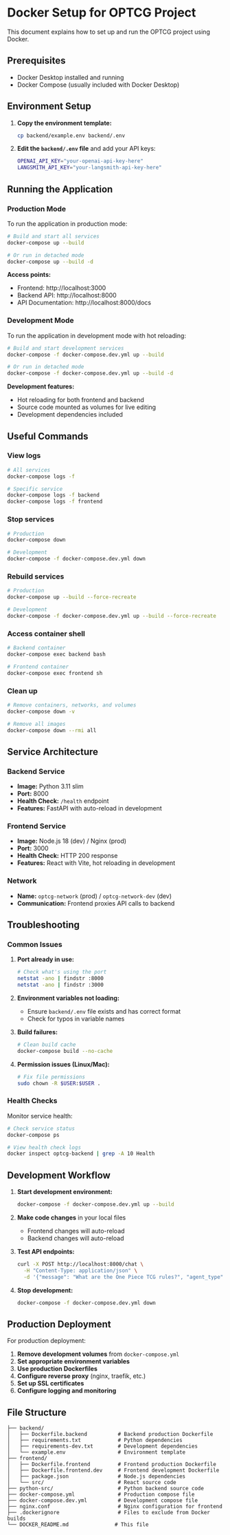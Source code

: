 # Docker Setup for OPTCG Project

This document explains how to set up and run the OPTCG project using Docker.

## Prerequisites

- Docker Desktop installed and running
- Docker Compose (usually included with Docker Desktop)

## Environment Setup

1. **Copy the environment template:**
   ```bash
   cp backend/example.env backend/.env
   ```

2. **Edit the `backend/.env` file** and add your API keys:
   ```bash
   OPENAI_API_KEY="your-openai-api-key-here"
   LANGSMITH_API_KEY="your-langsmith-api-key-here"
   ```

## Running the Application

### Production Mode

To run the application in production mode:

```bash
# Build and start all services
docker-compose up --build

# Or run in detached mode
docker-compose up --build -d
```

**Access points:**
- Frontend: http://localhost:3000
- Backend API: http://localhost:8000
- API Documentation: http://localhost:8000/docs

### Development Mode

To run the application in development mode with hot reloading:

```bash
# Build and start development services
docker-compose -f docker-compose.dev.yml up --build

# Or run in detached mode
docker-compose -f docker-compose.dev.yml up --build -d
```

**Development features:**
- Hot reloading for both frontend and backend
- Source code mounted as volumes for live editing
- Development dependencies included

## Useful Commands

### View logs
```bash
# All services
docker-compose logs -f

# Specific service
docker-compose logs -f backend
docker-compose logs -f frontend
```

### Stop services
```bash
# Production
docker-compose down

# Development
docker-compose -f docker-compose.dev.yml down
```

### Rebuild services
```bash
# Production
docker-compose up --build --force-recreate

# Development
docker-compose -f docker-compose.dev.yml up --build --force-recreate
```

### Access container shell
```bash
# Backend container
docker-compose exec backend bash

# Frontend container
docker-compose exec frontend sh
```

### Clean up
```bash
# Remove containers, networks, and volumes
docker-compose down -v

# Remove all images
docker-compose down --rmi all
```

## Service Architecture

### Backend Service
- **Image:** Python 3.11 slim
- **Port:** 8000
- **Health Check:** `/health` endpoint
- **Features:** FastAPI with auto-reload in development

### Frontend Service
- **Image:** Node.js 18 (dev) / Nginx (prod)
- **Port:** 3000
- **Health Check:** HTTP 200 response
- **Features:** React with Vite, hot reloading in development

### Network
- **Name:** `optcg-network` (prod) / `optcg-network-dev` (dev)
- **Communication:** Frontend proxies API calls to backend

## Troubleshooting

### Common Issues

1. **Port already in use:**
   ```bash
   # Check what's using the port
   netstat -ano | findstr :8000
   netstat -ano | findstr :3000
   ```

2. **Environment variables not loading:**
   - Ensure `backend/.env` file exists and has correct format
   - Check for typos in variable names

3. **Build failures:**
   ```bash
   # Clean build cache
   docker-compose build --no-cache
   ```

4. **Permission issues (Linux/Mac):**
   ```bash
   # Fix file permissions
   sudo chown -R $USER:$USER .
   ```

### Health Checks

Monitor service health:
```bash
# Check service status
docker-compose ps

# View health check logs
docker inspect optcg-backend | grep -A 10 Health
```

## Development Workflow

1. **Start development environment:**
   ```bash
   docker-compose -f docker-compose.dev.yml up --build
   ```

2. **Make code changes** in your local files
   - Frontend changes will auto-reload
   - Backend changes will auto-reload

3. **Test API endpoints:**
   ```bash
   curl -X POST http://localhost:8000/chat \
     -H "Content-Type: application/json" \
     -d '{"message": "What are the One Piece TCG rules?", "agent_type": "rulebook"}'
   ```

4. **Stop development:**
   ```bash
   docker-compose -f docker-compose.dev.yml down
   ```

## Production Deployment

For production deployment:

1. **Remove development volumes** from `docker-compose.yml`
2. **Set appropriate environment variables**
3. **Use production Dockerfiles**
4. **Configure reverse proxy** (nginx, traefik, etc.)
5. **Set up SSL certificates**
6. **Configure logging and monitoring**

## File Structure

```
├── backend/
│   ├── Dockerfile.backend          # Backend production Dockerfile
│   ├── requirements.txt            # Python dependencies
│   ├── requirements-dev.txt        # Development dependencies
│   └── example.env                 # Environment template
├── frontend/
│   ├── Dockerfile.frontend         # Frontend production Dockerfile
│   ├── Dockerfile.frontend.dev     # Frontend development Dockerfile
│   ├── package.json                # Node.js dependencies
│   └── src/                        # React source code
├── python-src/                     # Python backend source code
├── docker-compose.yml              # Production compose file
├── docker-compose.dev.yml          # Development compose file
├── nginx.conf                      # Nginx configuration for frontend
├── .dockerignore                   # Files to exclude from Docker builds
└── DOCKER_README.md               # This file
``` 